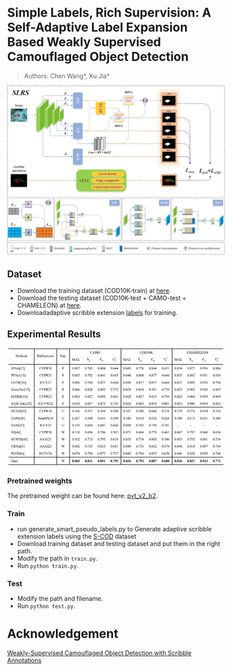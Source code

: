 # Simple Labels, Rich Supervision: A Self-Adaptive Label Expansion Based Weakly Supervised Camouflaged Object Detection 
> Authors: Chen Wang*, Xu Jia*

![SLRS](./Image/SLRS.jpg)

## Dataset
- Download the training dataset (COD10K-train) at [here](https://drive.google.com/file/d/1D9bf1KeeCJsxxri6d2qAC7z6O1X_fxpt/view?usp=sharing).
- Download the testing dataset (COD10K-test + CAMO-test + CHAMELEON) at [here](https://drive.google.com/file/d/1QEGnP9O7HbN_2tH999O3HRIsErIVYalx/view?usp=sharing).
- Downloadadaptive scribble extension [labels]() for training.

## Experimental Results
![Evaluation](./Image/Result.jpg)


### Pretrained weights
The pretrained weight can be found here:
[pvt_v2_b2](https://drive.google.com/file/d/1Or3V5O3gA0w7MM6ZhQ7r00kpxfKO93GY/view?usp=drive_link).

### Train
- run generate_smart_pseudo_labels.py to Generate adaptive scribble extension labels using the [S-COD](https://drive.google.com/file/d/1u7PRtZDu2vXCRe0o2SplVYa7ESoZQFR-/view?usp=sharing) dataset
- Download training dataset and testing dataset and put them in the right path.
- Modify the path in `train.py`.
- Run `python train.py`.

### Test
- Modify the path and filename.
- Run `python test.py`.

# Acknowledgement
[Weakly-Supervised Camouflaged Object Detection with Scribble Annotations](https://github.com/dddraxxx/Weakly-Supervised-Camouflaged-Object-Detection-with-Scribble-Annotations)
